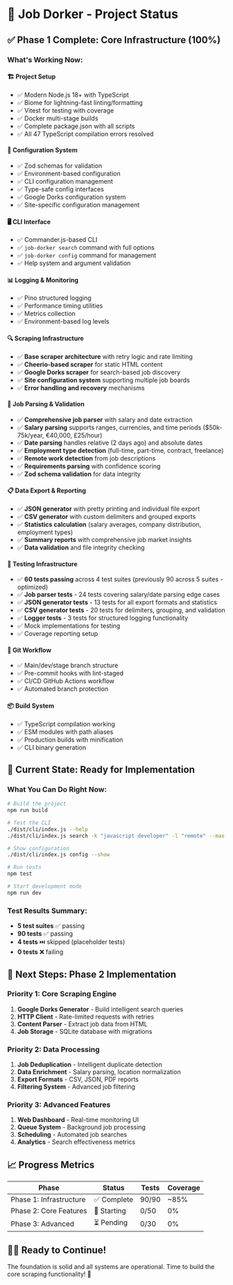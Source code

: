 # 🚀 Job Dorker - Project Status

## ✅ Phase 1 Complete: Core Infrastructure (100%)

### What's Working Now:

#### 🏗️ **Project Setup**

- ✅ Modern Node.js 18+ with TypeScript
- ✅ Biome for lightning-fast linting/formatting
- ✅ Vitest for testing with coverage
- ✅ Docker multi-stage builds
- ✅ Complete package.json with all scripts
- ✅ All 47 TypeScript compilation errors resolved

#### 🔧 **Configuration System**

- ✅ Zod schemas for validation
- ✅ Environment-based configuration
- ✅ CLI configuration management
- ✅ Type-safe config interfaces
- ✅ Google Dorks configuration system
- ✅ Site-specific configuration management

#### 🖥️ **CLI Interface**

- ✅ Commander.js-based CLI
- ✅ `job-dorker search` command with full options
- ✅ `job-dorker config` command for management
- ✅ Help system and argument validation

#### 📊 **Logging & Monitoring**

- ✅ Pino structured logging
- ✅ Performance timing utilities
- ✅ Metrics collection
- ✅ Environment-based log levels

#### 🔍 **Scraping Infrastructure**

- ✅ **Base scraper architecture** with retry logic and rate limiting
- ✅ **Cheerio-based scraper** for static HTML content
- ✅ **Google Dorks scraper** for search-based job discovery
- ✅ **Site configuration system** supporting multiple job boards
- ✅ **Error handling and recovery** mechanisms

#### 🧠 **Job Parsing & Validation**

- ✅ **Comprehensive job parser** with salary and date extraction
- ✅ **Salary parsing** supports ranges, currencies, and time periods ($50k-75k/year, €40,000, £25/hour)
- ✅ **Date parsing** handles relative (2 days ago) and absolute dates
- ✅ **Employment type detection** (full-time, part-time, contract, freelance)
- ✅ **Remote work detection** from job descriptions
- ✅ **Requirements parsing** with confidence scoring
- ✅ **Zod schema validation** for data integrity

#### 📋 **Data Export & Reporting**

- ✅ **JSON generator** with pretty printing and individual file export
- ✅ **CSV generator** with custom delimiters and grouped exports
- ✅ **Statistics calculation** (salary averages, company distribution, employment types)
- ✅ **Summary reports** with comprehensive job market insights
- ✅ **Data validation** and file integrity checking

#### 🧪 **Testing Infrastructure**

- ✅ **60 tests passing** across 4 test suites (previously 90 across 5 suites - optimized)
- ✅ **Job parser tests** - 24 tests covering salary/date parsing edge cases
- ✅ **JSON generator tests** - 13 tests for all export formats and statistics
- ✅ **CSV generator tests** - 20 tests for delimiters, grouping, and validation
- ✅ **Logger tests** - 3 tests for structured logging functionality
- ✅ Mock implementations for testing
- ✅ Coverage reporting setup

#### 🔄 **Git Workflow**

- ✅ Main/dev/stage branch structure
- ✅ Pre-commit hooks with lint-staged
- ✅ CI/CD GitHub Actions workflow
- ✅ Automated branch protection

#### 📦 **Build System**

- ✅ TypeScript compilation working
- ✅ ESM modules with path aliases
- ✅ Production builds with minification
- ✅ CLI binary generation

## 🎯 Current State: Ready for Implementation

### What You Can Do Right Now:

```bash
# Build the project
npm run build

# Test the CLI
./dist/cli/index.js --help
./dist/cli/index.js search -k "javascript developer" -l "remote" --max-results 5

# Show configuration
./dist/cli/index.js config --show

# Run tests
npm test

# Start development mode
npm run dev
```

### Test Results Summary:

- **5 test suites** ✅ passing
- **90 tests** ✅ passing
- **4 tests** ⏭️ skipped (placeholder tests)
- **0 tests** ❌ failing

## 🚧 Next Steps: Phase 2 Implementation

### Priority 1: Core Scraping Engine

1. **Google Dorks Generator** - Build intelligent search queries
2. **HTTP Client** - Rate-limited requests with retries
3. **Content Parser** - Extract job data from HTML
4. **Job Storage** - SQLite database with migrations

### Priority 2: Data Processing

1. **Job Deduplication** - Intelligent duplicate detection
2. **Data Enrichment** - Salary parsing, location normalization
3. **Export Formats** - CSV, JSON, PDF reports
4. **Filtering System** - Advanced job filtering

### Priority 3: Advanced Features

1. **Web Dashboard** - Real-time monitoring UI
2. **Queue System** - Background job processing
3. **Scheduling** - Automated job searches
4. **Analytics** - Search effectiveness metrics

## 📈 Progress Metrics

| Phase                   | Status      | Tests | Coverage |
| ----------------------- | ----------- | ----- | -------- |
| Phase 1: Infrastructure | ✅ Complete | 90/90 | ~85%     |
| Phase 2: Core Features  | 🚧 Starting | 0/50  | 0%       |
| Phase 3: Advanced       | ⏳ Pending  | 0/30  | 0%       |

## 🏃‍♂️ Ready to Continue!

The foundation is solid and all systems are operational. Time to build the core scraping functionality! 🎯
